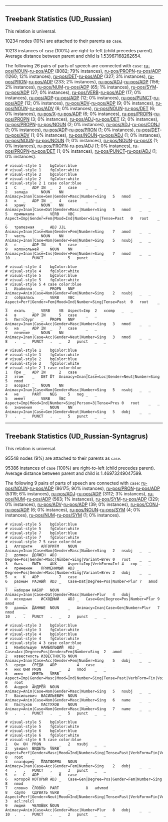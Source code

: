 

--------------------------------------------------------------------------------

## Treebank Statistics (UD_Russian)

This relation is universal.

10234 nodes (10%) are attached to their parents as `case`.

10213 instances of `case` (100%) are right-to-left (child precedes parent).
Average distance between parent and child is 1.53967168262654.

The following 26 pairs of parts of speech are connected with `case`: [ru-pos/NOUN]()-[ru-pos/ADP]() (8082; 79% instances), [ru-pos/PROPN]()-[ru-pos/ADP]() (1260; 12% instances), [ru-pos/DET]()-[ru-pos/ADP]() (327; 3% instances), [ru-pos/PRON]()-[ru-pos/ADP]() (233; 2% instances), [ru-pos/ADJ]()-[ru-pos/ADP]() (156; 2% instances), [ru-pos/NUM]()-[ru-pos/ADP]() (65; 1% instances), [ru-pos/SYM]()-[ru-pos/ADP]() (27; 0% instances), [ru-pos/VERB]()-[ru-pos/ADP]() (17; 0% instances), [ru-pos/ADP]()-[ru-pos/ADP]() (12; 0% instances), [ru-pos/PUNCT]()-[ru-pos/ADP]() (12; 0% instances), [ru-pos/ADV]()-[ru-pos/ADP]() (9; 0% instances), [ru-pos/NOUN]()-[ru-pos/ADV]() (6; 0% instances), [ru-pos/NOUN]()-[ru-pos/DET]() (6; 0% instances), [ru-pos/X]()-[ru-pos/ADP]() (6; 0% instances), [ru-pos/PROPN]()-[ru-pos/PROPN]() (3; 0% instances), [ru-pos/ADJ]()-[ru-pos/DET]() (2; 0% instances), [ru-pos/PROPN]()-[ru-pos/NOUN]() (2; 0% instances), [ru-pos/ADJ]()-[ru-pos/CONJ]() (1; 0% instances), [ru-pos/ADP]()-[ru-pos/PRON]() (1; 0% instances), [ru-pos/DET]()-[ru-pos/ADV]() (1; 0% instances), [ru-pos/NOUN]()-[ru-pos/ADJ]() (1; 0% instances), [ru-pos/NOUN]()-[ru-pos/NOUN]() (1; 0% instances), [ru-pos/NOUN]()-[ru-pos/X]() (1; 0% instances), [ru-pos/PROPN]()-[ru-pos/ADJ]() (1; 0% instances), [ru-pos/PROPN]()-[ru-pos/DET]() (1; 0% instances), [ru-pos/PUNCT]()-[ru-pos/ADJ]() (1; 0% instances).


~~~ conllu
# visual-style 1	bgColor:blue
# visual-style 1	fgColor:white
# visual-style 2	bgColor:blue
# visual-style 2	fgColor:white
# visual-style 2 1 case	color:blue
1	С	_	ADP	IN	_	2	case	_	_
2	запада	_	NOUN	NN	Animacy=Inan|Case=Gen|Gender=Masc|Number=Sing	5	nmod	_	_
3	к	_	ADP	IN	_	4	case	_	_
4	храму	_	NOUN	NN	Animacy=Inan|Case=Dat|Gender=Masc|Number=Sing	5	nmod	_	_
5	примыкала	_	VERB	VBC	Aspect=Imp|Gender=Fem|Mood=Ind|Number=Sing|Tense=Past	0	root	_	_
6	трапезная	_	ADJ	JJL	Animacy=Inan|Case=Nom|Gender=Fem|Number=Sing	7	amod	_	_
7	часть	_	NOUN	NN	Animacy=Inan|Case=Nom|Gender=Fem|Number=Sing	5	nsubj	_	_
8	с	_	ADP	IN	_	9	case	_	_
9	колокольней	_	NOUN	NN	Animacy=Inan|Case=Ins|Gender=Fem|Number=Sing	7	nmod	_	_
10	.	_	PUNCT	.	_	5	punct	_	_

~~~


~~~ conllu
# visual-style 4	bgColor:blue
# visual-style 4	fgColor:white
# visual-style 5	bgColor:blue
# visual-style 5	fgColor:white
# visual-style 5 4 case	color:blue
1	Изабелла	_	PROPN	NNP	Animacy=Anim|Case=Nom|Gender=Fem|Number=Sing	2	nsubj	_	_
2	собралась	_	VERB	VBC	Aspect=Perf|Gender=Fem|Mood=Ind|Number=Sing|Tense=Past	0	root	_	_
3	ехать	_	VERB	VB	Aspect=Imp	2	xcomp	_	_
4	в	_	ADP	IN	_	5	case	_	_
5	Питтсбург	_	PROPN	NNP	Animacy=Inan|Case=Acc|Gender=Masc|Number=Sing	3	nmod	_	_
6	на	_	ADP	IN	_	7	case	_	_
7	лечение	_	NOUN	NN	Animacy=Inan|Case=Acc|Gender=Neut|Number=Sing	3	nmod	_	_
8	.	_	PUNCT	.	_	2	punct	_	_

~~~


~~~ conllu
# visual-style 1	bgColor:blue
# visual-style 1	fgColor:white
# visual-style 2	bgColor:blue
# visual-style 2	fgColor:white
# visual-style 2 1 case	color:blue
1	При	_	ADP	IN	_	2	case	_	_
2	этом	_	DET	DT	Animacy=Inan|Case=Loc|Gender=Neut|Number=Sing	5	nmod	_	_
3	возраст	_	NOUN	NN	Animacy=Inan|Case=Nom|Gender=Masc|Number=Sing	5	nsubj	_	_
4	не	_	PART	NEG	_	5	neg	_	_
5	имеет	_	VERB	VBC	Aspect=Imp|Mood=Ind|Number=Sing|Person=3|Tense=Pres	0	root	_	_
6	значения	_	NOUN	NN	Animacy=Inan|Case=Gen|Gender=Neut|Number=Sing	5	dobj	_	_
7	.	_	PUNCT	.	_	5	punct	_	_

~~~




--------------------------------------------------------------------------------

## Treebank Statistics (UD_Russian-Syntagrus)

This relation is universal.

95548 nodes (9%) are attached to their parents as `case`.

95386 instances of `case` (100%) are right-to-left (child precedes parent).
Average distance between parent and child is 1.46973249047599.

The following 9 pairs of parts of speech are connected with `case`: [ru-pos/NOUN]()-[ru-pos/ADP]() (86175; 90% instances), [ru-pos/PRON]()-[ru-pos/ADP]() (5319; 6% instances), [ru-pos/ADJ]()-[ru-pos/ADP]() (3112; 3% instances), [ru-pos/NUM]()-[ru-pos/ADP]() (563; 1% instances), [ru-pos/SYM]()-[ru-pos/ADP]() (329; 0% instances), [ru-pos/ADV]()-[ru-pos/ADP]() (39; 0% instances), [ru-pos/CONJ]()-[ru-pos/ADP]() (6; 0% instances), [ru-pos/NOUN]()-[ru-pos/SYM]() (4; 0% instances), [ru-pos/NUM]()-[ru-pos/SYM]() (1; 0% instances).


~~~ conllu
# visual-style 5	bgColor:blue
# visual-style 5	fgColor:white
# visual-style 7	bgColor:blue
# visual-style 7	fgColor:white
# visual-style 7 5 case	color:blue
1	Алгоритм	АЛГОРИТМ	NOUN	_	Animacy=Inan|Case=Nom|Gender=Masc|Number=Sing	2	nsubj	_	_
2	должен	ДОЛЖЕН	ADJ	_	Degree=Pos|Gender=Masc|Number=Sing|Variant=Brev	0	root	_	_
3	быть	БЫТЬ	AUX	_	Aspect=Imp|VerbForm=Inf	4	cop	_	_
4	применим	ПРИМЕНИМЫЙ	ADJ	_	Degree=Pos|Gender=Masc|Number=Sing|Variant=Brev	2	dobj	_	_
5	к	К	ADP	_	_	7	case	_	_
6	разным	РАЗНЫЙ	ADJ	_	Case=Dat|Degree=Pos|Number=Plur	7	amod	_	_
7	наборам	НАБОР	NOUN	_	Animacy=Inan|Case=Dat|Gender=Masc|Number=Plur	4	dobj	_	_
8	исходных	ИСХОДНЫЙ	ADJ	_	Case=Gen|Degree=Pos|Number=Plur	9	amod	_	_
9	данных	ДАННЫЕ	NOUN	_	Animacy=Inan|Case=Gen|Number=Plur	7	nmod	_	_
10	.	.	PUNCT	.	_	2	punct	_	_

~~~


~~~ conllu
# visual-style 3	bgColor:blue
# visual-style 3	fgColor:white
# visual-style 4	bgColor:blue
# visual-style 4	fgColor:white
# visual-style 4 3 case	color:blue
1	Наибольшую	НАИБОЛЬШИЙ	ADJ	_	Case=Acc|Degree=Pos|Gender=Fem|Number=Sing	2	amod	_	_
2	известность	ИЗВЕСТНОСТЬ	NOUN	_	Animacy=Inan|Case=Acc|Gender=Fem|Number=Sing	5	dobj	_	_
3	среди	СРЕДИ	ADP	_	_	4	case	_	_
4	них	ОНИ	PRON	_	_	2	nmod	_	_
5	имел	ИМЕТЬ	VERB	_	Aspect=Imp|Gender=Masc|Mood=Ind|Number=Sing|Tense=Past|VerbForm=Fin|Voice=Act	0	root	_	_
6	Андрей	АНДРЕЙ	NOUN	_	Animacy=Anim|Case=Nom|Gender=Masc|Number=Sing	5	nsubj	_	_
7	Васильевич	ВАСИЛЬЕВИЧ	NOUN	_	Animacy=Anim|Case=Nom|Gender=Masc|Number=Sing	6	name	_	_
8	Пастухов	ПАСТУХОВ	NOUN	_	Animacy=Anim|Case=Nom|Gender=Masc|Number=Sing	7	name	_	_
9	.	.	PUNCT	.	_	5	punct	_	_

~~~


~~~ conllu
# visual-style 5	bgColor:blue
# visual-style 5	fgColor:white
# visual-style 6	bgColor:blue
# visual-style 6	fgColor:white
# visual-style 6 5 case	color:blue
1	Он	ОН	PRON	_	_	2	nsubj	_	_
2	увидел	ВИДЕТЬ	VERB	_	Aspect=Perf|Gender=Masc|Mood=Ind|Number=Sing|Tense=Past|VerbForm=Fin|Voice=Act	0	root	_	_
3	платформу	ПЛАТФОРМА	NOUN	_	Animacy=Inan|Case=Acc|Gender=Fem|Number=Sing	2	dobj	_	_
4	,	,	PUNCT	,	_	3	punct	_	_
5	с	С	ADP	_	_	6	case	_	_
6	которой	КОТОРЫЙ	ADJ	_	Case=Gen|Degree=Pos|Gender=Fem|Number=Sing	8	nmod	_	_
7	словно	СЛОВНО	PART	_	_	8	advmod	_	_
8	сдуло	СДУВАТЬ	VERB	_	Aspect=Perf|Gender=Neut|Mood=Ind|Number=Sing|Tense=Past|VerbForm=Fin|Voice=Act	3	acl:relcl	_	_
9	людей	ЧЕЛОВЕК	NOUN	_	Animacy=Anim|Case=Acc|Gender=Masc|Number=Plur	8	dobj	_	_
10	.	.	PUNCT	.	_	2	punct	_	_

~~~


